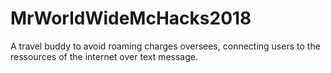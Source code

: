 # MrWorldWideMcHacks2018
A travel buddy to avoid roaming charges oversees, connecting users to the ressources of the internet over text message.
